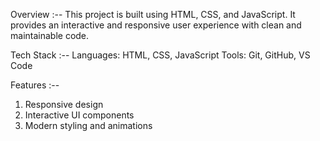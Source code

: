 Overview :--
This project is built using HTML, CSS, and JavaScript. It provides an interactive and responsive user experience with clean and maintainable code.

Tech Stack :--
Languages: HTML, CSS, JavaScript
Tools: Git, GitHub, VS Code

Features :--
1. Responsive design
2. Interactive UI components
3. Modern styling and animations
